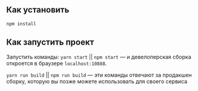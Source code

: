 ## Как установить

`npm install`

## Как запустить проект

Запустить команды:
`yarn start` || `npm start` — и девелоперская сборка откроется в браузере `localhost:10888`.

`yarn run build` || `npm run build` — эти команды отвечают за продакшен сборку, которую вы позже можете использовать для своего сервиса